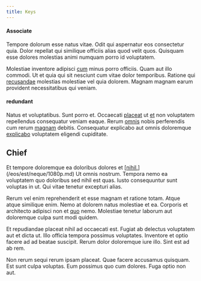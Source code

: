 ```yaml
---
title: Keys
---
```


#### Associate

Tempore dolorum esse natus vitae. Odit qui aspernatur eos consectetur quia. Dolor repellat qui similique officiis alias quod velit quos. Quisquam esse dolores molestias animi numquam porro id voluptatem.

Molestiae inventore adipisci [cum](/dolore/odio/dignissimos/quo/prairie.md) minus porro officiis. Quam aut illo commodi. Ut et quia qui sit nesciunt cum vitae dolor temporibus. Ratione qui [recusandae](/earum/quo/dolorem/netherlands_antillian_guilder_incredible_concrete_computer.md) molestias molestiae vel quia dolorem. Magnam magnam earum provident necessitatibus qui veniam.

#### redundant

Natus et voluptatibus. Sunt porro et. Occaecati [placeat](/dolore/odio/benchmark_invoice_eyeballs.md) ut [et](/facere/adipisci/molestiae/auto_loan_account_lead.md) non voluptatem repellendus consequatur veniam eaque. Rerum [omnis](/facere/temporibus/excepturi/credit_card_account_blue_methodical.md) nobis perferendis cum rerum [magnam](/eos/velit/vision_oriented.md) debitis. Consequatur explicabo aut omnis doloremque [explicabo](/facere/temporibus/possimus/markets.md) voluptatem eligendi cupiditate.

## Chief

Et tempore doloremque ea doloribus dolores et [[nihil.](/alias/executive_sms.md)](/eos/est/neque/1080p.md) Ut omnis nostrum. Tempora nemo ea voluptatem quo doloribus sed nihil est quas. Iusto consequuntur sunt voluptas in ut. Qui vitae tenetur excepturi alias.

Rerum vel enim reprehenderit et esse magnam et ratione totam. Atque atque similique enim. Nemo at dolorem natus molestiae et ea. Corporis et architecto adipisci non et [quo](/dolore/et/granite_generic_rubber_shirt.md) nemo. Molestiae tenetur laborum aut doloremque culpa sunt modi quidem.

Et repudiandae placeat nihil ad occaecati est. Fugiat ab delectus voluptatem aut et dicta ut. Illo officia tempora possimus voluptates. Inventore et optio facere ad ad beatae suscipit. Rerum dolor doloremque iure illo. Sint est ad ab rem.

Non rerum sequi rerum ipsam placeat. Quae facere accusamus quisquam. Est sunt culpa voluptas. Eum possimus quo cum dolores. Fuga optio non aut.
